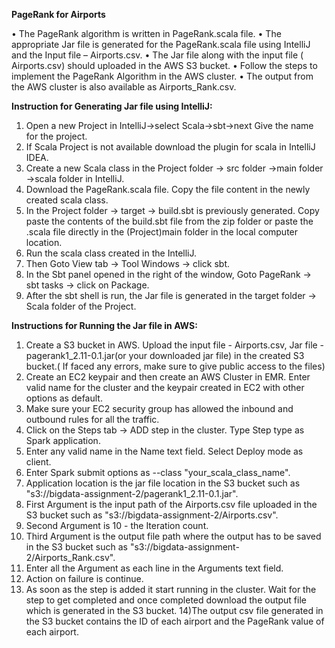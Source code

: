 **PageRank for Airports**

•	The PageRank algorithm is written in PageRank.scala file.
•	The appropriate Jar file is generated for the PageRank.scala file using IntelliJ and the Input file – Airports.csv.
•	The Jar file along with the input file ( Airports.csv) should uploaded in the AWS S3 bucket.
•	Follow the steps to implement the PageRank Algorithm in the AWS cluster.
•	The output from the AWS cluster is also available as Airports_Rank.csv.


**Instruction for Generating Jar file using IntelliJ:**

1) Open a new Project in IntelliJ->select Scala->sbt->next Give the name for the project. 
2) If Scala Project is not available download the plugin for scala in IntelliJ IDEA.
3) Create a new Scala class in the Project folder -> src folder ->main folder ->scala folder in IntelliJ.
4) Download the PageRank.scala file. Copy the file content in the newly created scala class.
5) In the Project folder -> target -> build.sbt is previously generated. Copy paste the contents of the build.sbt file from the zip folder or paste the .scala file directly in the (Project)main folder in the local computer location.
6) Run the scala class created in the IntelliJ.
7) Then Goto View tab -> Tool Windows -> click sbt.
8) In the Sbt panel opened in the right of the window, Goto PageRank -> sbt tasks -> click on Package.
9) After the sbt shell is run, the Jar file is generated in the target folder -> Scala folder of the Project.

**Instructions for Running the Jar file in AWS:**

1) Create a S3 bucket in AWS. Upload the input file - Airports.csv, Jar file - pagerank1_2.11-0.1.jar(or your downloaded jar file) in the created S3 bucket.( If faced any errors, make sure to give public access to the files)
2) Create an EC2 keypair and then create an AWS Cluster in EMR. Enter valid name for the cluster and the keypair created in EC2 with other options as default.
3) Make sure your EC2 security group has allowed the inbound and outbound rules for all the traffic.
4) Click on the Steps tab -> ADD step in the cluster. Type Step type as Spark application.
5) Enter any valid name in the Name text field. Select Deploy mode as client.
6) Enter Spark submit options as  --class "your_scala_class_name".
7) Application location is the jar file location in the S3 bucket such as "s3://bigdata-assignment-2/pagerank1_2.11-0.1.jar".
8) First Argument is the input path of the Airports.csv file uploaded in the S3 bucket such as "s3://bigdata-assignment-2/Airports.csv".
9) Second Argument is 10 - the Iteration count.
10) Third Argument is the output file path where the output has to be saved in the S3 bucket such as  "s3://bigdata-assignment-2/Airports_Rank.csv".
11) Enter all the Argument as each line in the Arguments text field.
12) Action on failure is continue.
13) As soon as the step is added it start running in the cluster. Wait for the step to get completed and once completed download the output file which is generated in the S3 bucket.
14)The output csv file generated in the S3 bucket contains the ID of each airport and the PageRank value of each airport.

